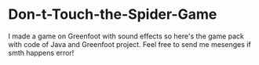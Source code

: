 # Don-t-Touch-the-Spider-Game
I made a game on Greenfoot with sound effects so here's the game pack with code of Java and Greenfoot project. Feel free to send me mesenges if smth happens error!
